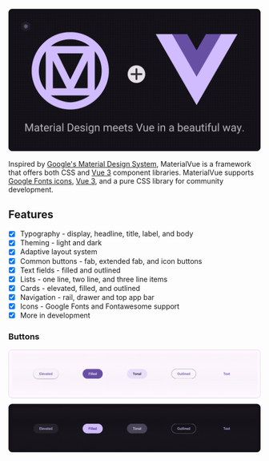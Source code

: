 ![MaterialVue GitHub Banner](https://raw.githubusercontent.com/CosmicMind/materialvue/dev/public/github/materialvue-github-banner-051223-b.png)

Inspired by [Google's Material Design System](https://m3.material.io/), MaterialVue is a framework that offers both CSS and [Vue 3](https:/vuejs.org/) component libraries.
MaterialVue supports [Google Fonts icons](https://fonts.google.com/icons), [Vue 3](https:/vuejs.org/), and a pure CSS library for community development.

## Features

- [x] Typography - display, headline, title, label, and body
- [x] Theming - light and dark
- [x] Adaptive layout system
- [x] Common buttons - fab, extended fab, and icon buttons
- [x] Text fields - filled and outlined
- [x] Lists - one line, two line, and three line items
- [x] Cards - elevated, filled, and outlined
- [x] Navigation - rail, drawer and top app bar
- [x] Icons - Google Fonts and Fontawesome support
- [x] More in development

### Buttons

![MaterialVue GitHub Common Buttons](https://raw.githubusercontent.com/CosmicMind/materialvue/dev/public/github/materialvue-github-common-buttons-051223-b.png)

